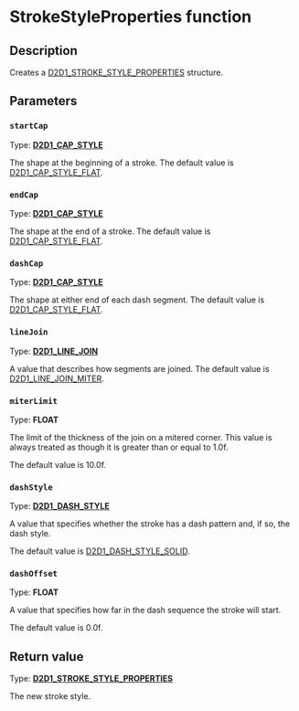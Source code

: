 # StrokeStyleProperties function

## Description

Creates a [D2D1_STROKE_STYLE_PROPERTIES](https://learn.microsoft.com/windows/desktop/api/d2d1/ns-d2d1-d2d1_stroke_style_properties) structure.

## Parameters

### `startCap`

Type: **[D2D1_CAP_STYLE](https://learn.microsoft.com/windows/desktop/api/d2d1/ne-d2d1-d2d1_cap_style)**

The shape at the beginning of a stroke. The default value is [D2D1_CAP_STYLE_FLAT](https://learn.microsoft.com/windows/desktop/api/d2d1/ne-d2d1-d2d1_cap_style).

### `endCap`

Type: **[D2D1_CAP_STYLE](https://learn.microsoft.com/windows/desktop/api/d2d1/ne-d2d1-d2d1_cap_style)**

The shape at the end of a stroke. The default value is [D2D1_CAP_STYLE_FLAT](https://learn.microsoft.com/windows/desktop/api/d2d1/ne-d2d1-d2d1_cap_style).

### `dashCap`

Type: **[D2D1_CAP_STYLE](https://learn.microsoft.com/windows/desktop/api/d2d1/ne-d2d1-d2d1_cap_style)**

The shape at either end of each dash segment. The default value is [D2D1_CAP_STYLE_FLAT](https://learn.microsoft.com/windows/desktop/api/d2d1/ne-d2d1-d2d1_cap_style).

### `lineJoin`

Type: **[D2D1_LINE_JOIN](https://learn.microsoft.com/windows/desktop/api/d2d1/ne-d2d1-d2d1_line_join)**

A value that describes how segments are joined. The default value is [D2D1_LINE_JOIN_MITER](https://learn.microsoft.com/windows/desktop/api/d2d1/ne-d2d1-d2d1_line_join).

### `miterLimit`

Type: **FLOAT**

The limit of the thickness of the join on a mitered corner. This value is always treated as though it is greater than or equal to 1.0f.

The default value is 10.0f.

### `dashStyle`

Type: **[D2D1_DASH_STYLE](https://learn.microsoft.com/windows/desktop/api/d2d1/ne-d2d1-d2d1_dash_style)**

A value that specifies whether the stroke has a dash pattern and, if so, the dash style.

The default value is [D2D1_DASH_STYLE_SOLID](https://learn.microsoft.com/windows/desktop/api/d2d1/ne-d2d1-d2d1_dash_style).

### `dashOffset`

Type: **FLOAT**

A value that specifies how far in the dash sequence the stroke will start.

The default value is 0.0f.

## Return value

Type: **[D2D1_STROKE_STYLE_PROPERTIES](https://learn.microsoft.com/windows/desktop/api/d2d1/ns-d2d1-d2d1_stroke_style_properties)**

The new stroke style.